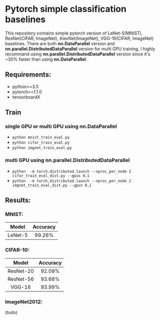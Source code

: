 # Pytorch simple classification baselines

This repository contains simple pytorch version of LeNet-5(MNIST), ResNet(CIFAR, ImageNet), AlexNet(ImageNet), VGG-16(CIFAR, ImageNet) baselines.
There are both **nn.DataParallel** version and **nn.parallel.DistributedDataParallel** version for multi GPU training, I highly recommand using **nn.parallel.DistributedDataParallel** version since it's ~30% faster than using **nn.DataParallel**.     
 
## Requirements:
- python>=3.5
- pytorch>=1.1.0
- tensorboardX

## Train 

### single GPU or multi GPU using nn.DataParallel
* ```python mnist_train_eval.py ```
* ```python cifar_train_eval.py ```
* ```python imgnet_train_eval.py ```

### multi GPU using nn.parallel.DistributedDataParallel
* ```python  -m torch.distributed.launch --nproc_per_node 2 cifar_train_eval_dist.py --gpus 0,1```
* ```python  -m torch.distributed.launch --nproc_per_node 2 imgnet_train_eval_dist.py --gpus 0,1```


## Results:

### MNIST:
Model|Accuracy
:---:|:---:|
LeNet-5|99.26%

### CIFAR-10:
Model|Accuracy
:---:|:---:
ResNet-20|92.09%
ResNet-56|93.68%
VGG-16|93.99%

### ImageNet2012:
(todo)

